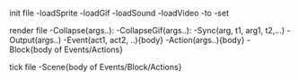 init file
-loadSprite
-loadGif
-loadSound
-loadVideo
-to
-set

render file
-Collapse(args..): 
-CollapseGif(args..):
-Sync(arg, t1, arg1, t2,...)
-Output(args..)
-Event(act1, act2, ..){body}
-Action(args..){body}
-Block{body of Events/Actions}

tick file
-Scene{body of Events/Block/Actions}
